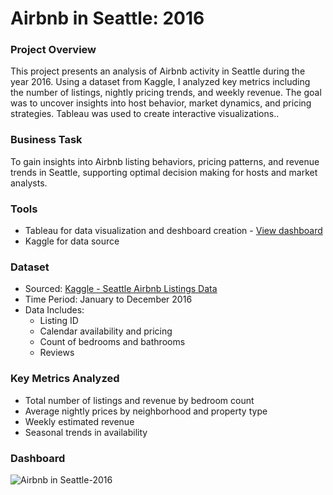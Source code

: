 # Airbnb in Seattle: 2016

### Project Overview
This project presents an analysis of Airbnb activity in Seattle during the year 2016. Using a dataset from Kaggle, I analyzed key metrics including the number of listings, nightly pricing trends, and weekly revenue. The goal was to uncover insights into host behavior, market dynamics, and pricing strategies. Tableau was used to create interactive visualizations..

### Business Task
To gain insights into Airbnb listing behaviors, pricing patterns, and revenue trends in Seattle, supporting optimal decision making for hosts and market analysts.

### Tools
- Tableau for data visualization and deshboard creation - [View dashboard](https://public.tableau.com/app/profile/jisoo.kim5135/viz/AirbnbinSeattle2016_17454141745820/Dashboard1?publish=yes)
- Kaggle for data source

### Dataset
- Sourced: [Kaggle - Seattle Airbnb Listings Data](https://www.kaggle.com/datasets/alexanderfreberg/airbnb-listings-2016-dataset)<br />
- Time Period: January to December 2016<br />
- Data Includes:<br />
  - Listing ID
  - Calendar availability and pricing
  - Count of bedrooms and bathrooms
  - Reviews

### Key Metrics Analyzed
- Total number of listings and revenue by bedroom count
- Average nightly prices by neighborhood and property type
- Weekly estimated revenue
- Seasonal trends in availability

### Dashboard
![Airbnb in Seattle-2016](https://github.com/user-attachments/assets/bad1e5cf-d68a-4a74-bea1-422920e8a374)
